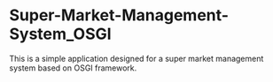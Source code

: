 # Super-Market-Management-System_OSGI
This is a simple application designed for a super market management system based on OSGI framework.
